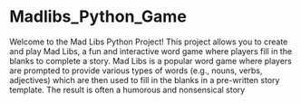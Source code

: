 # Madlibs_Python_Game
Welcome to the Mad Libs Python Project! This project allows you to create and play Mad Libs, a fun and interactive word game where players fill in the blanks to complete a story.
Mad Libs is a popular word game where players are prompted to provide various types of words (e.g., nouns, verbs, adjectives) which are then used to fill in the blanks in a pre-written story template. The result is often a humorous and nonsensical story
